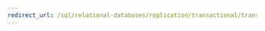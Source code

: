 ```yaml
--- 
redirect_url: /sql/relational-databases/replication/transactional/transactional-replication 
--- 
```

